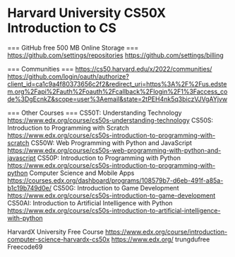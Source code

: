 # Harvard University CS50X Introduction to CS

=== GitHub free 500 MB Online Storage ===
https://github.com/settings/repositories
https://github.com/settings/billing

=== Communities ===
https://cs50.harvard.edu/x/2022/communities/
https://github.com/login/oauth/authorize?client_id=ca1c9a4f80373656c2f2&redirect_uri=https%3A%2F%2Fus.edstem.org%2Fapi%2Fauth%2Foauth%2Fcallback%2Flogin%2F1%3Faccess_code%3DgEcnkZ&scope=user%3Aemail&state=2tPEH4nk5q3biczVJVgAYjvw

=== Other Courses ===
CS50T: Understanding Technology
  https://www.edx.org/course/cs50s-understanding-technology
CS50S: Introduction to Programming with Scratch
  https://www.edx.org/course/cs50s-introduction-to-programming-with-scratch
CS50W: Web Programming with Python and JavaScript
  https://www.edx.org/course/cs50s-web-programming-with-python-and-javascript
CS50P: Introduction to Programming with Python
  https://www.edx.org/course/cs50s-introduction-to-programming-with-python
Computer Science and Mobile Apps
  https://courses.edx.org/dashboard/programs/108579b7-d6eb-491f-a85a-b1c19b749d0e/
CS50G: Introduction to Game Development
  https://www.edx.org/course/cs50s-introduction-to-game-development
CS50AI: Introduction to Artificial Intelligence with Python
  https://www.edx.org/course/cs50s-introduction-to-artificial-intelligence-with-python

HarvardX University Free Course
https://www.edx.org/course/introduction-computer-science-harvardx-cs50x
https://www.edx.org/
  trungdufree
  Freecode69
